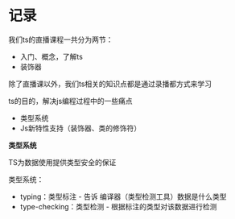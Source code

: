 # 记录



我们ts的直播课程一共分为两节：

- 入门、概念，了解ts
- 装饰器

除了直播课以外，我们ts相关的知识点都是通过录播都方式来学习





ts的目的，解决js编程过程中的一些痛点

- 类型系统
- Js新特性支持（装饰器、类的修饰符）



**类型系统**

TS为数据使用提供类型安全的保证

类型系统：

- typing：类型标注 - 告诉 编译器（类型检测工具）数据是什么类型
- type-checking：类型检测 - 根据标注的类型对该数据进行检测

